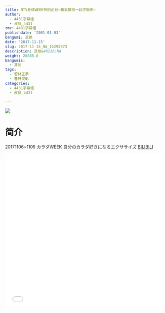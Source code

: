 ```yaml
---
title: NTV身体WEEK特别企划~和奥黛丽一起学锻炼~
author:
  - 4431字幕组
  - 叔叔_4431
zmz: 4431字幕组
publishdate: '2001-01-03'
bangumi: 其他
date: '2017-11-15'
slug: 2017-11-14_NA_16293973
description: 其他&#8226;NA
weight: 28885.0
bangumis:
  - 其他
tags:
  - 若林正恭
  - 春日俊彰
categories:
  - 4431字幕组
  - 叔叔_4431

---
```

![](https://i.imgur.com/KnnKf23.png)
# 简介  
20171106~1109 カラダWEEK 自分のカラダ好きになるエクササイズ
  [BILIBILI](https://www.bilibili.com/video/av16293973/)

  <iframe src="//www.bilibili.com/html/html5player.html?cid=26586162&aid=16293973" width="100%" height="500" frameborder="0" allowfullscreen="allowfullscreen"></iframe>
